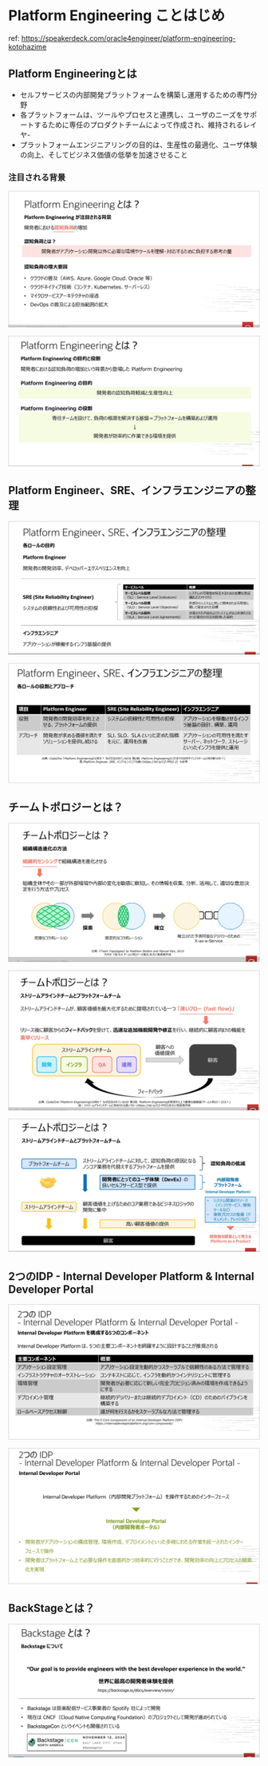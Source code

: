 # Platform Engineering ことはじめ

ref: <https://speakerdeck.com/oracle4engineer/platform-engineering-kotohazime>

## Platform Engineeringとは

- セルフサービスの内部開発プラットフォームを構築し運用するための専門分野
- 各プラットフォームは、ツールやプロセスと連携し、ユーザのニーズをサポートするために専任のプロダクトチームによって作成され、維持されるレイヤ-
- プラットフォームエンジニアリングの目的は、生産性の最適化、ユーザ体験の向上、そしてビジネス価値の低挙を加速させること

### 注目される背景

![alt text](<assets/CleanShot 2024-11-08 at 16.16.14@2x.png>)

![alt text](<assets/CleanShot 2024-11-08 at 16.17.05@2x.png>)

## Platform Engineer、SRE、インフラエンジニアの整理

![alt text](<assets/CleanShot 2024-11-08 at 16.18.28@2x.png>)

![alt text](<assets/CleanShot 2024-11-08 at 16.19.15@2x.png>)

## チームトポロジーとは？

![alt text](<assets/CleanShot 2024-11-08 at 16.22.10@2x.png>)

![alt text](<assets/CleanShot 2024-11-08 at 16.22.44@2x.png>)

![alt text](<assets/CleanShot 2024-11-08 at 16.23.53@2x.png>)

## 2つのIDP - Internal Developer Platform & Internal Developer Portal

![alt text](<assets/CleanShot 2024-11-08 at 16.24.54@2x.png>)

![alt text](<assets/CleanShot 2024-11-08 at 16.26.31@2x.png>)

## BackStageとは？

![alt text](<assets/CleanShot 2024-11-08 at 16.27.26@2x.png>)
